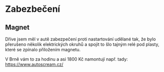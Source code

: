 # Zabezbečení

## Magnet

Dříve jsem měl v autě zabezpečení proti nastartování udělané tak, že bylo
přerušeno několik elektrických okruhů a spojit to šlo tajným relé pod plasty,
které se zpínalo přiložením magnetu.

V Brně vám to za hodinu a asi 1800 Kč namontují např. tady:
https://www.autoscream.cz/
